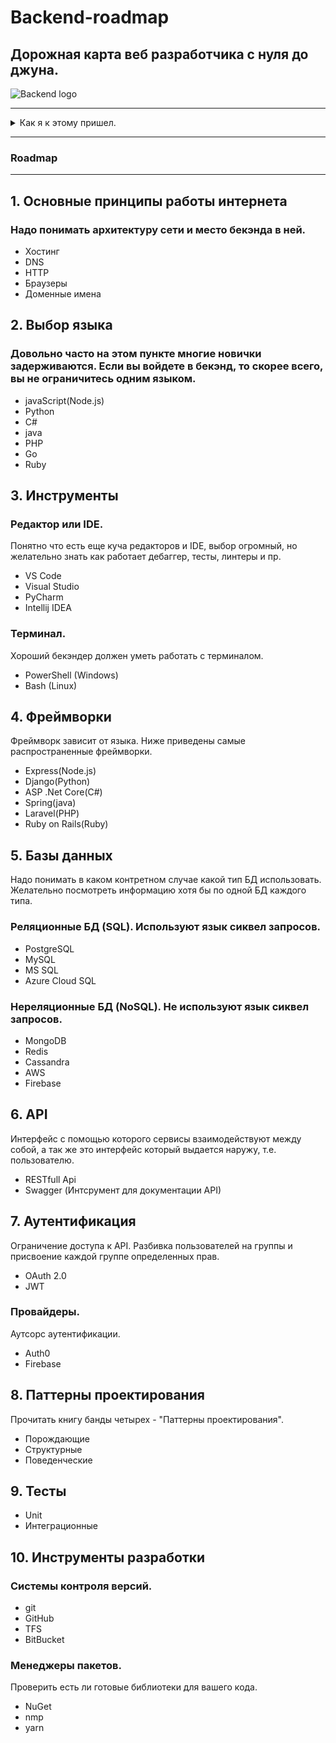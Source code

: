 # Backend-roadmap
## Дорожная карта веб разработчика с нуля до джуна.

![Backend logo](https://tekraze.com/wp-content/uploads/2018/03/BACKEND-RUBY_SINATRA-RUBY_RAILS-PYTHON_DJANGO-PHP_SYMPHONY.png)

---
<details><summary>Как я к этому пришел.</summary>
После 2х мясцев обучения Пайтону и бекэнд разработке, у меня стали "глаза разбегаться". Я не понимал за что мне хвататься, что нужно сейчас учить..
Из-за этого я был немного деморолизован. Впереди было еще огромное множество технологий. Вроде бы пытался что-то начать учить, но
как только начил этим заниматься, понимал что подошел не с той стороны, и не видел своего продвижения вперед. 
Спустя неделю я взял себя в руки. И, посмотрев несколько видео про бекэнд, решил сделать роадмэп. Возможно, роадмэп будет дополняться и редактироваться.</details>

---
### Roadmap
---

## 1. Основные принципы работы интернета
### Надо понимать архитектуру сети и место бекэнда в ней.
- Хостинг
- DNS
- HTTP
- Браузеры
- Доменные имена

## 2. Выбор языка
### Довольно часто на этом пункте многие новички задерживаются. Если вы войдете в бекэнд, то скорее всего, вы не ограничитесь одним языком.
- javaScript(Node.js)
- Python
- C#
- java
- PHP
- Go
- Ruby

## 3. Инструменты
### Редактор или IDE.
Понятно что есть еще куча редакторов и IDE, выбор огромный, но желательно знать как работает дебаггер, тесты, линтеры и пр.
- VS Code
- Visual Studio
- PyCharm
- Intellij IDEA

### Терминал.
Хороший бекэндер должен уметь работать с терминалом.
- PowerShell (Windows)
- Bash (Linux)

## 4. Фреймворки
Фреймворк зависит от языка. Ниже приведены самые распространенные фреймворки.
- Express(Node.js)
- Django(Python)
- ASP .Net Core(C#)
- Spring(java)
- Laravel(PHP)
- Ruby on Rails(Ruby)

## 5. Базы данных
Надо понимать в каком контретном случае какой тип БД использовать. Желательно посмотреть информацию хотя бы по одной БД каждого типа. 
### Реляционные БД (SQL). Используют язык сиквел запросов.
- PostgreSQL
- MySQL
- MS SQL
- Azure Cloud SQL

### Нереляционные БД (NoSQL). Не используют язык сиквел запросов.
- MongoDB
- Redis
- Cassandra
- AWS
- Firebase

## 6. API
Интерфейс с помощью которого сервисы взаимодействуют между собой, а так же это интерфейс который выдается наружу, т.е. пользователю.
- RESTfull Api
- Swagger (Интсрумент для документации API)

## 7. Аутентификация
Ограничение доступа к API. Разбивка пользователей на группы и присвоение каждой группе определенных прав.
- OAuth 2.0
- JWT

### Провайдеры.
Аутсорс аутентификации.
- Auth0
- Firebase

## 8. Паттерны проектирования
Прочитать книгу банды четырех - "Паттерны проектирования".
- Порождающие
- Структурные
- Поведенческие

## 9. Тесты
- Unit
- Интеграционные

## 10. Инструменты разработки
### Системы контроля версий.
- git
- GitHub
- TFS
- BitBucket

### Менеджеры пакетов.
Проверить есть ли готовые библиотеки для вашего кода. 
- NuGet
- nmp
- yarn
